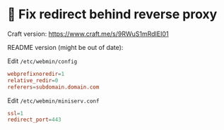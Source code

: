 # 🔁 Fix redirect behind reverse proxy

Craft version: https://www.craft.me/s/9RWuS1mRdIEI01

README version (might be out of date):

Edit `/etc/webmin/config`

```conf
webprefixnoredir=1
relative_redir=0
referers=subdomain.domain.com
```

Edit `/etc/webmin/miniserv.conf`

```conf
ssl=1
redirect_port=443
```
